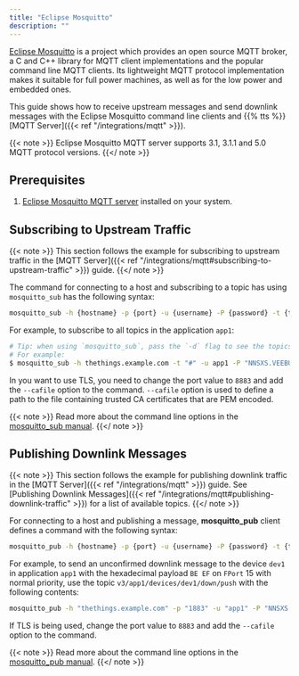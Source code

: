 ```yaml
---
title: "Eclipse Mosquitto"
description: ""
---
```


[Eclipse Mosquitto](https://mosquitto.org/) is a project which provides an open source MQTT broker, a C and C++ library for MQTT client implementations and the popular command line MQTT clients. Its lightweight MQTT protocol implementation makes it suitable for full power machines, as well as for the low power and embedded ones. 

<!--more-->

This guide shows how to receive upstream messages and send downlink messages with the Eclipse Mosquitto command line clients and {{% tts %}} [MQTT Server]({{< ref "/integrations/mqtt" >}}).

{{< note >}} Eclipse Mosquitto MQTT server supports 3.1, 3.1.1 and 5.0 MQTT protocol versions. {{</ note >}}

## Prerequisites

1. [Eclipse Mosquitto MQTT server](https://github.com/eclipse/mosquitto) installed on your system.

## Subscribing to Upstream Traffic

{{< note >}} This section follows the example for subscribing to upstream traffic in the [MQTT Server]({{< ref "/integrations/mqtt#subscribing-to-upstream-traffic" >}}) guide. {{</ note >}}

The command for connecting to a host and subscribing to a topic has using `mosquitto_sub` has the following syntax:

```bash 
mosquitto_sub -h {hostname} -p {port} -u {username} -P {password} -t {topic}
```

For example, to subscribe to all topics in the application `app1`:

```bash
# Tip: when using `mosquitto_sub`, pass the `-d` flag to see the topics messages get published on.
# For example:
$ mosquitto_sub -h thethings.example.com -t "#" -u app1 -P "NNSXS.VEEBURF3KR77ZR.." -d
```

In you want to use TLS, you need to change the port value to `8883` and add the `--cafile` option to the command. `--cafile` option is used to define a path to the file containing trusted CA certificates that are PEM encoded.

{{< note >}} Read more about the command line options in the [mosquitto_sub manual](https://mosquitto.org/man/mosquitto_sub-1.html). {{</ note >}}

## Publishing Downlink Messages

{{< note >}} This section follows the example for publishing downlink traffic in the [MQTT Server]({{< ref "/integrations/mqtt" >}}) guide. See [Publishing Downlink Messages]({{< ref "/integrations/mqtt#publishing-downlink-traffic" >}}) for a list of available topics. {{</ note >}}

For connecting to a host and publishing a message, **mosquitto_pub** client defines a command with the following syntax:

```bash 
mosquitto_pub -h {hostname} -p {port} -u {username} -P {password} -t {topic} -m {message}
```

For example, to send an unconfirmed downlink message to the device `dev1` in application `app1` with the hexadecimal payload `BE EF` on `FPort` 15 with normal priority, use the topic `v3/app1/devices/dev1/down/push` with the following contents:

```bash
mosquitto_pub -h "thethings.example.com" -p "1883" -u "app1" -P "NNSXS.VEEBURF3KR77ZR.." -t "v3/app1/devices/dev1/up" -m '{"downlinks":[{"f_port": 15,"frm_payload":"vu8=","priority": "NORMAL"}]}'
```

If TLS is being used, change the port value to `8883` and add the `--cafile` option to the command.

{{< note >}} Read more about the command line options in the [mosquitto_pub manual](https://mosquitto.org/man/mosquitto_pub-1.html). {{</ note >}}
